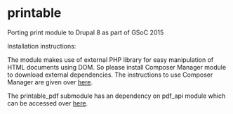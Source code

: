 # printable
Porting print module to Drupal 8 as part of GSoC 2015

Installation instructions:

The module makes use of external PHP library for easy manipulation of HTML documents using DOM.
So please install Composer Manager module to download external dependencies. The instructions to use
Composer Manager are given over <a href="https://www.drupal.org/node/2405811">here</a>.

The printable_pdf submodule has an dependency on pdf_api module which can be accessed over <a href="https://github.com/zealfire/pdf_api">here</a>.
